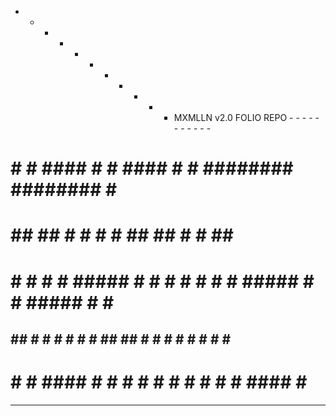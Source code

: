- - - - - - - - - - - MXMLLN v2.0 FOLIO REPO - - - - - - - - - - - 

                                                                                                  
#   #   #   ####   #   #  ####   #   #  ########  ########   #    #
#  ##  ##       #   # #      #  ##  ##         #          #  ##   #
# # # # #   #####    #    #  # # # # #  #####  #  #   #####  # #  #           
##  ##  #  #    #   # #   #  ##  ##  #      #  #  #  #    #  #  # #
#   #   #   ####   #   #  #  #   #   #  #   #  #  #   ####   #   ##    


- - - - - - - - - - - - - - - - - - - - - - - - - - - - - - - - - -